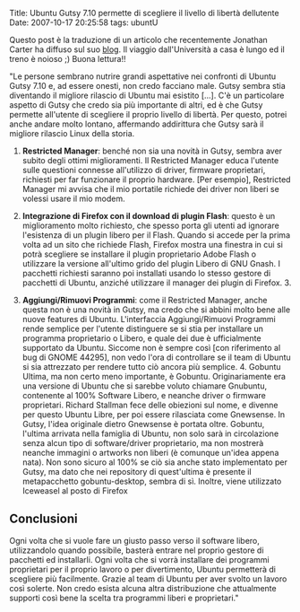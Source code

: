 Title: Ubuntu Gutsy 7.10 permette di scegliere il livello di libertà dellutente
Date:  2007-10-17 20:25:58
tags: ubuntU

Questo post è la traduzione di un articolo che recentemente Jonathan Carter ha diffuso sul
suo [blog][1]. Il viaggio dall'Università a casa è lungo ed il treno è noioso
;) Buona lettura!!

"Le persone sembrano nutrire grandi aspettative nei
confronti di Ubuntu Gutsy 7.10 e, ad essere onesti, non credo facciano male.
Gutsy sembra stia diventando il migliore rilascio di Ubuntu mai esistito
[...]. C'è un particolare aspetto di Gutsy che credo sia più importante di
altri, ed è che Gutsy permette all'utente di scegliere il proprio livello di
libertà. Per questo, potrei anche andare molto lontano, affermando addirittura
che Gutsy sarà il migliore rilascio Linux della storia.

1. **Restricted Manager**: benché non sia una novità in Gutsy, sembra aver subito
degli ottimi miglioramenti. Il Restricted Manager educa l'utente sulle
questioni connesse all'utilizzo di driver, firmware proprietari, richiesti per
far funzionare il proprio hardware. [Per esempio], Restricted Manager mi
avvisa che il mio portatile richiede dei driver non liberi se volessi usare il
mio modem.

2. **Integrazione di Firefox con il download di plugin Flash**: questo è un
miglioramento molto richiesto, che spesso porta gli utenti ad ignorare
l'esistenza di un plugin libero per il Flash. Quando si accede per la prima
volta ad un sito che richiede Flash, Firefox mostra una finestra in cui si
potrà scegliere se installare il plugin proprietario Adobe Flash o utilizzare
la versione all'ultimo grido del plugin Libero di GNU Gnash. I pacchetti
richiesti saranno poi installati usando lo stesso gestore di pacchetti di
Ubuntu, anziché utilizzare il manager dei plugin di Firefox. 3.

3. **Aggiungi/Rimuovi Programmi**: come il Restricted Manager, anche questa non è una
novità in Gutsy, ma credo che si abbini molto bene alle nuove features di
Ubuntu. L'interfaccia Aggiungi/Rimuovi Programmi rende semplice per l'utente
distinguere se si stia per installare un programma proprietario o Libero, e
quale dei due è ufficialmente supportato da Ubuntu. Siccome non è sempre così
[con riferimento al bug di GNOME 44295], non vedo l'ora di controllare se il
team di Ubuntu si sia attrezzato per rendere tutto ciò ancora più semplice. 4.
Gobuntu Ultima, ma non certo meno importante, è Gobuntu. Originariamente era
una versione di Ubuntu che si sarebbe voluto chiamare Gnubuntu, contenente al
100% Software Libero, e neanche driver o firmware proprietari. Richard
Stallman fece delle obiezioni sul nome, e divenne per questo Ubuntu Libre, per
poi essere rilasciata come Gnewsense. In Gutsy, l'idea originale dietro
Gnewsense è portata oltre. Gobuntu, l'ultima arrivata nella famiglia di
Ubuntu, non solo sarà in circolazione senza alcun tipo di software/driver
proprietario, ma non mostrerà neanche immagini o artworks non liberi (è
comunque un'idea appena nata). Non sono sicuro al 100% se ciò sia anche stato
implementato per Gutsy, ma dato che nei repository di quest'ultima è presente
il metapacchetto gobuntu-desktop, sembra di sì. Inoltre, viene utilizzato
Iceweasel al posto di Firefox

## Conclusioni ##

Ogni volta che si vuole fare un giusto passo verso il software
libero, utilizzandolo quando possibile, basterà entrare nel proprio gestore di
pacchetti ed installarli. Ogni volta che si vorrà installare dei programmi
proprietari per il proprio lavoro o per divertimento, Ubuntu permetterà di
scegliere più facilmente. Grazie al team di Ubuntu per aver svolto un lavoro
così solerte. Non credo esista alcuna altra distribuzione che attualmente
supporti così bene la scelta tra programmi liberi e proprietari."

   [1]: http://jonathancarter.co.za/ubuntu-710-lets-you-choose-your-level-of-freedom
